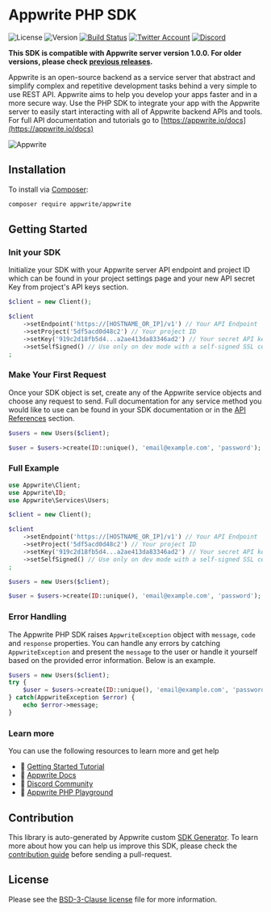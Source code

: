 # Appwrite PHP SDK

![License](https://img.shields.io/github/license/appwrite/sdk-for-php.svg?style=flat-square&v=1)
![Version](https://img.shields.io/badge/api%20version-1.0.0-RC1-blue.svg?style=flat-square&v=1)
[![Build Status](https://img.shields.io/travis/com/appwrite/sdk-generator?style=flat-square)](https://travis-ci.com/appwrite/sdk-generator)
[![Twitter Account](https://img.shields.io/twitter/follow/appwrite?color=00acee&label=twitter&style=flat-square)](https://twitter.com/appwrite)
[![Discord](https://img.shields.io/discord/564160730845151244?label=discord&style=flat-square)](https://appwrite.io/discord)

**This SDK is compatible with Appwrite server version 1.0.0. For older versions, please check [previous releases](https://github.com/appwrite/sdk-for-php/releases).**

Appwrite is an open-source backend as a service server that abstract and simplify complex and repetitive development tasks behind a very simple to use REST API. Appwrite aims to help you develop your apps faster and in a more secure way. Use the PHP SDK to integrate your app with the Appwrite server to easily start interacting with all of Appwrite backend APIs and tools. For full API documentation and tutorials go to [https://appwrite.io/docs](https://appwrite.io/docs)

![Appwrite](https://appwrite.io/images/github.png)

## Installation

To install via [Composer](http://getcomposer.org/):

```bash
composer require appwrite/appwrite
```


## Getting Started

### Init your SDK
Initialize your SDK with your Appwrite server API endpoint and project ID which can be found in your project settings page and your new API secret Key from project's API keys section.

```php
$client = new Client();

$client
    ->setEndpoint('https://[HOSTNAME_OR_IP]/v1') // Your API Endpoint
    ->setProject('5df5acd0d48c2') // Your project ID
    ->setKey('919c2d18fb5d4...a2ae413da83346ad2') // Your secret API key
    ->setSelfSigned() // Use only on dev mode with a self-signed SSL cert
;
```

### Make Your First Request
Once your SDK object is set, create any of the Appwrite service objects and choose any request to send. Full documentation for any service method you would like to use can be found in your SDK documentation or in the [API References](https://appwrite.io/docs) section.

```php
$users = new Users($client);

$user = $users->create(ID::unique(), 'email@example.com', 'password');
```

### Full Example
```php
use Appwrite\Client;
use Appwrite\ID;
use Appwrite\Services\Users;

$client = new Client();

$client
    ->setEndpoint('https://[HOSTNAME_OR_IP]/v1') // Your API Endpoint
    ->setProject('5df5acd0d48c2') // Your project ID
    ->setKey('919c2d18fb5d4...a2ae413da83346ad2') // Your secret API key
    ->setSelfSigned() // Use only on dev mode with a self-signed SSL cert
;

$users = new Users($client);

$user = $users->create(ID::unique(), 'email@example.com', 'password');
```

### Error Handling
The Appwrite PHP SDK raises `AppwriteException` object with `message`, `code` and `response` properties. You can handle any errors by catching `AppwriteException` and present the `message` to the user or handle it yourself based on the provided error information. Below is an example.

```php
$users = new Users($client);
try {
    $user = $users->create(ID::unique(), 'email@example.com', 'password');
} catch(AppwriteException $error) {
    echo $error->message;
}

```

### Learn more
You can use the following resources to learn more and get help
- 🚀 [Getting Started Tutorial](https://appwrite.io/docs/getting-started-for-server)
- 📜 [Appwrite Docs](https://appwrite.io/docs)
- 💬 [Discord Community](https://appwrite.io/discord)
- 🚂 [Appwrite PHP Playground](https://github.com/appwrite/playground-for-php)


## Contribution

This library is auto-generated by Appwrite custom [SDK Generator](https://github.com/appwrite/sdk-generator). To learn more about how you can help us improve this SDK, please check the [contribution guide](https://github.com/appwrite/sdk-generator/blob/master/CONTRIBUTING.md) before sending a pull-request.

## License

Please see the [BSD-3-Clause license](https://raw.githubusercontent.com/appwrite/appwrite/master/LICENSE) file for more information.